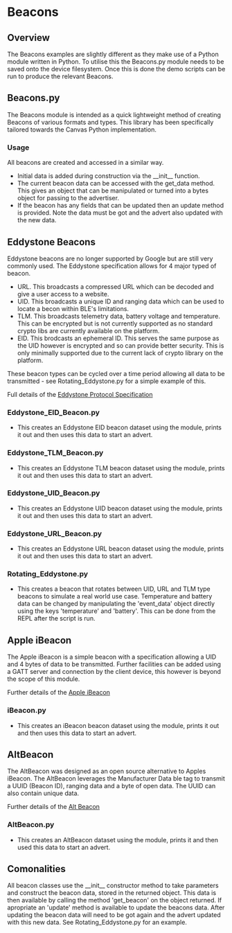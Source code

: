 # Beacons

## Overview
The Beacons examples are slightly different as they make use of a Python module written in Python.
To utilise this the Beacons.py module needs to be saved onto the device filesystem.
Once this is done the demo scripts can be run to produce the relevant Beacons.

## Beacons.py
The Beacons module is intended as a quick lightweight method of creating Beacons of various formats and types. This library has been specifically tailored towards the Canvas Python implementation.

### Usage
All beacons are created and accessed in a similar way.
- Initial data is added during construction via the \_\_init\_\_ function.
- The current beacon data can be accessed with the get_data method. This gives an object that can be manipulated or turned into a bytes object for passing to the advertiser.
- If the beacon has any fields that can be updated then an update method is provided. Note the data must be got and the advert also updated with the new data.

## Eddystone Beacons
Eddystone beacons are no longer supported by Google but are still very commonly used.
The Eddystone specification allows for 4 major typed of beacon.
- URL. This broadcasts a compressed URL which can be decoded and give a user access to a website.
- UID. This broadcasts a unique ID and ranging data which can be used to locate a becon within BLE's limitations.
- TLM. This broadcasts telemetry data, battery voltage and temperature. This can be encrypted but is not currently supported as no standard crypto libs are currently available on the platform.
- EID. This brodcasts an ephemeral ID. This serves the same purpose as the UID however is encrypted and so can provide better security. This is only minimally supported due to the current lack of crypto library on the platform.

These beacon types can be cycled over a time period allowing all data to be transmitted - see Rotating_Eddystone.py for a simple example of this.

Full details of the [Eddystone Protocol Specification](https://github.com/google/eddystone/blob/master/protocol-specification.md)

### Eddystone_EID_Beacon.py
- This creates an Eddystone EID beacon dataset using the module, prints it out and then uses this data to start an advert.
### Eddystone_TLM_Beacon.py
- This creates an Eddystone TLM beacon dataset using the module, prints it out and then uses this data to start an advert.
### Eddystone_UID_Beacon.py
- This creates an Eddystone UID beacon dataset using the module, prints it out and then uses this data to start an advert.
### Eddystone_URL_Beacon.py
- This creates an Eddystone URL beacon dataset using the module, prints it out and then uses this data to start an advert.
### Rotating_Eddystone.py
- This creates a beacon that rotates between UID, URL and TLM type beacons to simulate a real world use case. Temperature and battery data can be changed by manipulating the 'event_data' object directly using the keys 'temperature' and 'battery'. This can be done from the REPL after the script is run.


## Apple iBeacon
The Apple iBeacon is a simple beacon with a specification allowing a UID and 4 bytes of data to be transmitted. Further facilities can be added using a GATT server and connection by the client device, this however is beyond the scope of this module.

Further details of the [Apple iBeacon](https://en.wikipedia.org/wiki/IBeacon)
### iBeacon.py
- This creates an iBeacon beacon dataset using the module, prints it out and then uses this data to start an advert.


## AltBeacon
The AltBeacon was designed as an open source alternative to Apples iBeacon. The AltBeacon leverages the Manufacturer Data ble tag to transmit a UUID (Beacon ID), ranging data and a byte of open data. The UUID can also contain unique data.

Further details of the [Alt Beacon](https://github.com/AltBeacon/spec)
### AltBeacon.py
- This creates an AltBeacon dataset using the module, prints it and then used this data to start an advert.

## Comonalities
All beacon classes use the \_\_init\_\_ constructor method to take parameters and construct the beacon data, stored in the returned object. This data is then available by calling the method 'get_beacon' on the object returned. If apropriate an 'update' method is available to update the beacons data. After updating the beacon data will need to be got again and the advert updated with this new data. See Rotating_Eddystone.py for an example.

